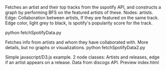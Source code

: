 
Fetches an artist and their top tracks from the sspotify API, and constructs a graph by performing BFS on the featured artists of these.
Nodes: artists. Edge: Collaboration between artists, If they are featured on the same track. Edge color, light grey to black, is spotify's popularity score for the track. 

python fetchSpotifyData.py

Fetches info from artists and whom they have collaborated with. More details, but no graphs or visualizations. 
python fetchSpotifyData2.py

Simple javascript/D3.js example. 2 node classes: Artists and releases, edge if an artist appears on a release. Data from discogs API. 
Preview index.html
